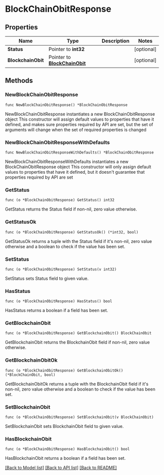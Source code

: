 # BlockChainObitResponse

## Properties

Name | Type | Description | Notes
------------ | ------------- | ------------- | -------------
**Status** | Pointer to **int32** |  | [optional] 
**BlockchainObit** | Pointer to [**BlockChainObit**](BlockChainObit.md) |  | [optional] 

## Methods

### NewBlockChainObitResponse

`func NewBlockChainObitResponse() *BlockChainObitResponse`

NewBlockChainObitResponse instantiates a new BlockChainObitResponse object
This constructor will assign default values to properties that have it defined,
and makes sure properties required by API are set, but the set of arguments
will change when the set of required properties is changed

### NewBlockChainObitResponseWithDefaults

`func NewBlockChainObitResponseWithDefaults() *BlockChainObitResponse`

NewBlockChainObitResponseWithDefaults instantiates a new BlockChainObitResponse object
This constructor will only assign default values to properties that have it defined,
but it doesn't guarantee that properties required by API are set

### GetStatus

`func (o *BlockChainObitResponse) GetStatus() int32`

GetStatus returns the Status field if non-nil, zero value otherwise.

### GetStatusOk

`func (o *BlockChainObitResponse) GetStatusOk() (*int32, bool)`

GetStatusOk returns a tuple with the Status field if it's non-nil, zero value otherwise
and a boolean to check if the value has been set.

### SetStatus

`func (o *BlockChainObitResponse) SetStatus(v int32)`

SetStatus sets Status field to given value.

### HasStatus

`func (o *BlockChainObitResponse) HasStatus() bool`

HasStatus returns a boolean if a field has been set.

### GetBlockchainObit

`func (o *BlockChainObitResponse) GetBlockchainObit() BlockChainObit`

GetBlockchainObit returns the BlockchainObit field if non-nil, zero value otherwise.

### GetBlockchainObitOk

`func (o *BlockChainObitResponse) GetBlockchainObitOk() (*BlockChainObit, bool)`

GetBlockchainObitOk returns a tuple with the BlockchainObit field if it's non-nil, zero value otherwise
and a boolean to check if the value has been set.

### SetBlockchainObit

`func (o *BlockChainObitResponse) SetBlockchainObit(v BlockChainObit)`

SetBlockchainObit sets BlockchainObit field to given value.

### HasBlockchainObit

`func (o *BlockChainObitResponse) HasBlockchainObit() bool`

HasBlockchainObit returns a boolean if a field has been set.


[[Back to Model list]](../README.md#documentation-for-models) [[Back to API list]](../README.md#documentation-for-api-endpoints) [[Back to README]](../README.md)


